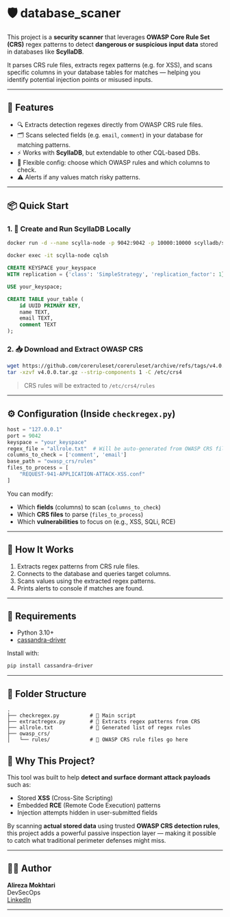
# 🛡️ database_scaner

This project is a **security scanner** that leverages **OWASP Core Rule Set (CRS)** regex patterns to detect **dangerous or suspicious input data** stored in databases like **ScyllaDB**.

It parses CRS rule files, extracts regex patterns (e.g. for XSS), and scans specific columns in your database tables for matches — helping you identify potential injection points or misused inputs.

---

## 🚀 Features

- 🔍 Extracts detection regexes directly from OWASP CRS rule files.
- 🗂️ Scans selected fields (e.g. `email`, `comment`) in your database for matching patterns.
- ⚡ Works with **ScyllaDB**, but extendable to other CQL-based DBs.
- 📜 Flexible config: choose which OWASP rules and which columns to check.
- ⚠️ Alerts if any values match risky patterns.

---

## 📦 Quick Start

### 1. 🔧 Create and Run ScyllaDB Locally

```bash
docker run -d --name scylla-node -p 9042:9042 -p 10000:10000 scylladb/scylla

docker exec -it scylla-node cqlsh
````

```sql
CREATE KEYSPACE your_keyspace
WITH replication = {'class': 'SimpleStrategy', 'replication_factor': 1};

USE your_keyspace;

CREATE TABLE your_table (
    id UUID PRIMARY KEY,
    name TEXT,
    email TEXT,
    comment TEXT
);
```

### 2. 📥 Download and Extract OWASP CRS

```bash
wget https://github.com/coreruleset/coreruleset/archive/refs/tags/v4.0.0.tar.gz
tar -xzvf v4.0.0.tar.gz --strip-components 1 -C /etc/crs4
```

> CRS rules will be extracted to `/etc/crs4/rules`

---

## ⚙️ Configuration (Inside `checkregex.py`)

```python
host = "127.0.0.1"
port = 9042
keyspace = "your_keyspace"
regex_file = "allrole.txt"  # Will be auto-generated from OWASP CRS files
columns_to_check = ['comment', 'email']
base_path = "owasp_crs/rules"
files_to_process = [
    "REQUEST-941-APPLICATION-ATTACK-XSS.conf"
]
```

You can modify:

* Which **fields** (columns) to scan (`columns_to_check`)
* Which **CRS files** to parse (`files_to_process`)
* Which **vulnerabilities** to focus on (e.g., XSS, SQLi, RCE)

---

## 🧠 How It Works

1. Extracts regex patterns from CRS rule files.
2. Connects to the database and queries target columns.
3. Scans values using the extracted regex patterns.
4. Prints alerts to console if matches are found.

---

## 🐍 Requirements

* Python 3.10+
* [cassandra-driver](https://pypi.org/project/cassandra-driver/)

Install with:

```bash
pip install cassandra-driver
```

---

## 📁 Folder Structure

```
.
├── checkregex.py          # 🔧 Main script
├── extractregex.py        # 📜 Extracts regex patterns from CRS
├── allrole.txt            # 📄 Generated list of regex rules
├── owasp_crs/
│   └── rules/             # 📂 OWASP CRS rule files go here
```


## 📣 Why This Project?

This tool was built to help **detect and surface dormant attack payloads** such as:

* Stored **XSS** (Cross-Site Scripting)
* Embedded **RCE** (Remote Code Execution) patterns
* Injection attempts hidden in user-submitted fields

By scanning **actual stored data** using trusted **OWASP CRS detection rules**, this project adds a powerful passive inspection layer — making it possible to catch what traditional perimeter defenses might miss.

---

## 🧑‍💼 Author

**Alireza Mokhtari**  
DevSecOps  
[LinkedIn](https://www.linkedin.com/in/alirezamokhtari82)

---
